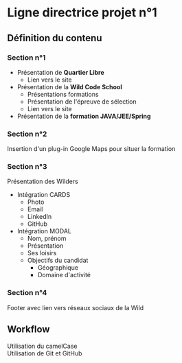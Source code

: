 # Ligne directrice projet n°1

## Définition du contenu
### Section n°1
* Présentation de **Quartier Libre**
	* Lien vers le site
* Présentation de la **Wild Code School**
	* Présentations formations
	* Présentation de l'épreuve de sélection
	* Lien vers le site
* Présentation de la **formation JAVA/JEE/Spring**
### Section n°2
Insertion d'un plug-in Google Maps pour situer la formation
### Section n°3
Présentation des Wilders
*	Intégration CARDS
	*	Photo
	*	Email
	*	LinkedIn
	*	GitHub
* Intégration MODAL
	* Nom, prénom
	* Présentation
	* Ses loisirs
	* Objectifs du candidat
		* Géographique
		* Domaine d'activité 
### Section n°4
Footer avec lien vers réseaux sociaux de la Wild

## Workflow
Utilisation du camelCase  
Utilisation de Git et GitHub
